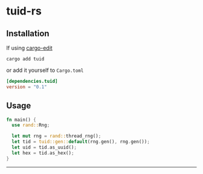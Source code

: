 # tuid-rs

## Installation

If using [cargo-edit](https://github.com/killercup/cargo-edit)
```shell
cargo add tuid
```
or add it yourself to `Cargo.toml`
```toml
[dependencies.tuid]
version = "0.1"
```

## Usage
```rust
fn main() {
  use rand::Rng;

  let mut rng = rand::thread_rng();
  let tid = tuid::gen::default(rng.gen(), rng.gen());
  let uid = tid.as_uuid();
  let hex = tid.as_hex();
}
```

---
